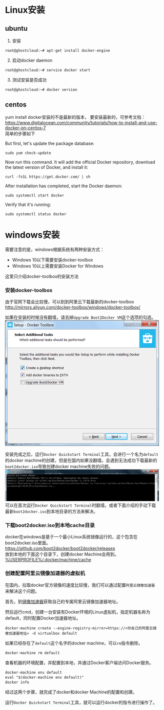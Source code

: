 # Linux安装
## ubuntu
1. 安装

```
root@ghostcloud:~# apt-get install docker-engine
```

2. 启动docker daemon

```
root@ghostcloud:~# service docker start
```

3. 测试安装是否成功

```
root@ghostcloud:~# docker version
```


## centos 
yum install docker安装的不是最新的版本，
要安装最新的，可参考文档：
https://www.digitalocean.com/community/tutorials/how-to-install-and-use-docker-on-centos-7         
简单的步骤如下

But first, let's update the package database:       

```
sudo yum check-update
```


Now run this command. It will add the official Docker repository, download the latest version of Docker, and install it:     
 
```
curl -fsSL https://get.docker.com/ | sh
```


After installation has completed, start the Docker daemon:      
 
```
sudo systemctl start docker
```


Verify that it's running:       
 
```
sudo systemctl status docker
```



# windows安装
需要注意的是，windows根据系统有两种安装方式：
- Windows 10以下需要安装docker-toolbox        
- Windows 10以上需要安装Docker for Windows            

这里只介绍docker-toolbox的安装方法
### 安装docker-toolbox
由于官网下载会比较慢，可以到到阿里云下载最新的docker-toolbox        
http://mirrors.aliyun.com/docker-toolbox/windows/docker-toolbox/  

如果在安装的时候没有翻墙，请去掉`Upgrade Boot2Docker VM`这个选项的勾选。
![](../images/docker_install2.png)      

安装完成之后，运行`Docker Quickstart Terminal`工具，会进行一个名为`default`的docker machine的创建，但是在国内如果没翻墙，会遇到无法成功下载最新的`boot2docker.iso`导致创建docker machine失败的问题。
![](../images/docker_install3.png)
可以在首次运行`Docker Quickstart Terminal`时翻墙，或者下面介绍的手动下载最新`boot2docker.iso`到本地目录的方法来解决。

### 下载boot2docker.iso到本地cache目录
docker在windows是基于一个最小Linux系统镜像运行的，这个包含在boot2docker.iso里面。
https://github.com/boot2docker/boot2docker/releases     
放到本地的下面这个目录下，创建docker Machine会用到。      
[%USERPROFILE%/.docker/machine/cache](%USERPROFILE%/.docker/machine/cache)        
### 创建配置阿里云镜像加速器的虚拟机   
在国内，拉取docker官方镜像的速度比较慢，我们可以通过配置`阿里云镜像加速器`来解决这个问题。     

首先，到[镜像加速器](https://cr.console.aliyun.com/?#/accelerator)获取自己的专属阿里云镜像加速器地址。

然后运行cmd，创建一台安装有Docker环境的Linux虚拟机，指定机器名称为default，同时配置Docker加速器地址。        
```
docker-machine create --engine-registry-mirror=https://<你自己的阿里云镜像加速器地址> -d virtualbox default
```
如果已经存在了`default`这个名字的docker machine，可以`rm`指令删除。
```
docker-machine rm default
```
查看机器的环境配置，并配置到本地，并通过Docker客户端访问Docker服务。
```
docker-machine env default
eval "$(docker-machine env default)"
docker info
```

经过这两个步骤，就完成了docker和docker Machine的配置和创建。    

运行`Docker Quickstart Terminal`工具，就可以运行docker的指令进行操作了。